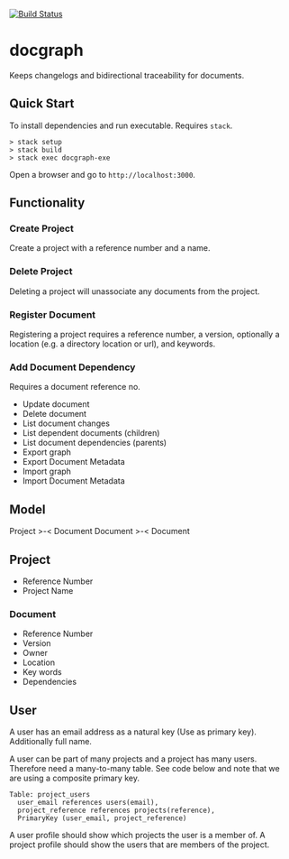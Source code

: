 [![Build Status](https://travis-ci.org/rheosystems/docgraph.svg?branch=master)](https://travis-ci.org/rheosystems/docgraph)

# docgraph

Keeps changelogs and bidirectional traceability for documents.

## Quick Start

To install dependencies and run executable. Requires `stack`.

```
> stack setup
> stack build
> stack exec docgraph-exe
```

Open a browser and go to `http://localhost:3000`.


## Functionality

### Create Project

Create a project with a reference number and a name.


### Delete Project

Deleting a project will unassociate any documents from the
project.


### Register Document

Registering a project requires a reference number, a version, optionally a location (e.g. a directory location or url), and keywords.

### Add Document Dependency

Requires a document reference no.

- Update document
- Delete document
- List document changes
- List dependent documents (children)
- List document dependencies (parents)
- Export graph
- Export Document Metadata
- Import graph
- Import Document Metadata

## Model

Project >-< Document
Document >-< Document


## Project

- Reference Number
- Project Name


### Document

- Reference Number
- Version
- Owner
- Location
- Key words
- Dependencies

## User

A user has an email address as a natural key (Use as primary
key). Additionally full name.

A user can be part of many projects and a project has many
users. Therefore need a many-to-many table. See code below and note
that we are using a composite primary key.

```
Table: project_users
  user_email references users(email),
  project_reference references projects(reference),
  PrimaryKey (user_email, project_reference)

```

A user profile should show which projects the user is a member of.
A project profile should show the users that are members of the project.
